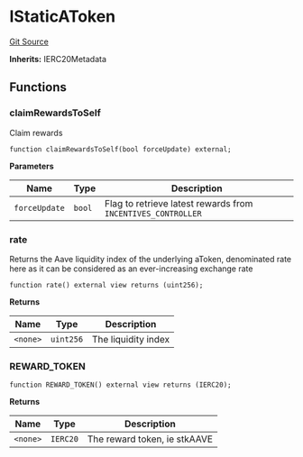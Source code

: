# IStaticAToken
[Git Source](https://github.com/larrythecucumber321/protocol/blob/0e60393685a4ae7994ac986273cdfa4cf9c069ed/contracts/plugins/assets/aave/ATokenFiatCollateral.sol)

**Inherits:**
IERC20Metadata


## Functions
### claimRewardsToSelf

Claim rewards


```solidity
function claimRewardsToSelf(bool forceUpdate) external;
```
**Parameters**

|Name|Type|Description|
|----|----|-----------|
|`forceUpdate`|`bool`|Flag to retrieve latest rewards from `INCENTIVES_CONTROLLER`|


### rate

Returns the Aave liquidity index of the underlying aToken, denominated rate here
as it can be considered as an ever-increasing exchange rate


```solidity
function rate() external view returns (uint256);
```
**Returns**

|Name|Type|Description|
|----|----|-----------|
|`<none>`|`uint256`|The liquidity index|


### REWARD_TOKEN


```solidity
function REWARD_TOKEN() external view returns (IERC20);
```
**Returns**

|Name|Type|Description|
|----|----|-----------|
|`<none>`|`IERC20`|The reward token, ie stkAAVE|


